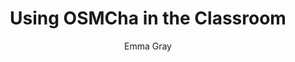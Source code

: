 ---
  audience: 
    - "high_school"
    - "community_college"
    - "university"
  author: "Emma Gray"
  description: "This guide walks through some of the many filters on OSMCha and how they may be useful to teachers who want to track their students' edits."
  difficulty: "beginner"
  date_posted: "2023-06-07"
  osm_username: "ergray"
  filename: "1686149397533-TeachOSM-Module_-OSMCha.pdf"
  group: ""
  layout: "project"
  preparation_time: "less_than_one_hour"
  project_time: 
    - "one_hour"
  tags: 
    - "OSMCha"
    - "track edits"
    - "search"
    - "tags"
    - "filters"
  thumbnail: "1686149374468-Task Creation in the TeachOSM Tasking Manager (2).png"
  title: "Using OSMCha in the Classroom"
  type: "desktop"
  url: "2023-06-07-758330"

---